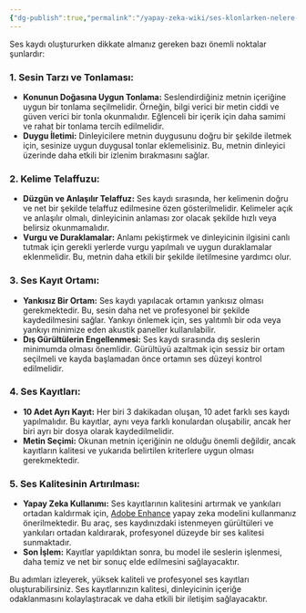 ```yaml
---
{"dg-publish":true,"permalink":"/yapay-zeka-wiki/ses-klonlarken-nelere-dikkat-etmeliyiz/"}
---
```


Ses kaydı oluştururken dikkate almanız gereken bazı önemli noktalar şunlardır:

### 1. **Sesin Tarzı ve Tonlaması:**
   - **Konunun Doğasına Uygun Tonlama:** Seslendirdiğiniz metnin içeriğine uygun bir tonlama seçilmelidir. Örneğin, bilgi verici bir metin ciddi ve güven verici bir tonla okunmalıdır. Eğlenceli bir içerik için daha samimi ve rahat bir tonlama tercih edilmelidir.
   - **Duygu İletimi:** Dinleyicilere metnin duygusunu doğru bir şekilde iletmek için, sesinize uygun duygusal tonlar eklemelisiniz. Bu, metnin dinleyici üzerinde daha etkili bir izlenim bırakmasını sağlar.

### 2. **Kelime Telaffuzu:**
   - **Düzgün ve Anlaşılır Telaffuz:** Ses kaydı sırasında, her kelimenin doğru ve net bir şekilde telaffuz edilmesine özen gösterilmelidir. Kelimeler açık ve anlaşılır olmalı, dinleyicinin anlaması zor olacak şekilde hızlı veya belirsiz okunmamalıdır.
   - **Vurgu ve Duraklamalar:** Anlamı pekiştirmek ve dinleyicinin ilgisini canlı tutmak için gerekli yerlerde vurgu yapılmalı ve uygun duraklamalar eklenmelidir. Bu, metnin daha etkili bir şekilde iletilmesine yardımcı olur.

### 3. **Ses Kayıt Ortamı:**
   - **Yankısız Bir Ortam:** Ses kaydı yapılacak ortamın yankısız olması gerekmektedir. Bu, sesin daha net ve profesyonel bir şekilde kaydedilmesini sağlar. Yankıyı önlemek için, ses yalıtımlı bir oda veya yankıyı minimize eden akustik paneller kullanılabilir.
   - **Dış Gürültülerin Engellenmesi:** Ses kaydı sırasında dış seslerin minimumda olması önemlidir. Gürültüyü azaltmak için sessiz bir ortam seçilmeli ve kayda başlamadan önce ortamın ses düzeyi kontrol edilmelidir.

### 4. **Ses Kayıtları:**
   - **10 Adet Ayrı Kayıt:** Her biri 3 dakikadan oluşan, 10 adet farklı ses kaydı yapılmalıdır. Bu kayıtlar, aynı veya farklı konulardan oluşabilir, ancak her biri ayrı bir dosya olarak kaydedilmelidir.
   - **Metin Seçimi:** Okunan metnin içeriğinin ne olduğu önemli değildir, ancak kayıtların kalitesi ve yukarıda belirtilen kriterlere uygun olması gerekmektedir.

### 5. **Ses Kalitesinin Artırılması:**
   - **Yapay Zeka Kullanımı:** Ses kayıtlarının kalitesini artırmak ve yankıları ortadan kaldırmak için, [Adobe Enhance](https://podcast.adobe.com/enhance) yapay zeka modelini kullanmanız önerilmektedir. Bu araç, ses kaydınızdaki istenmeyen gürültüleri ve yankıları ortadan kaldırarak, profesyonel düzeyde bir ses kalitesi sunmaktadır.
   - **Son İşlem:** Kayıtlar yapıldıktan sonra, bu model ile seslerin işlenmesi, daha temiz ve net bir sonuç elde edilmesini sağlayacaktır.

Bu adımları izleyerek, yüksek kaliteli ve profesyonel ses kayıtları oluşturabilirsiniz. Ses kayıtlarınızın kalitesi, dinleyicinin içeriğe odaklanmasını kolaylaştıracak ve daha etkili bir iletişim sağlayacaktır.